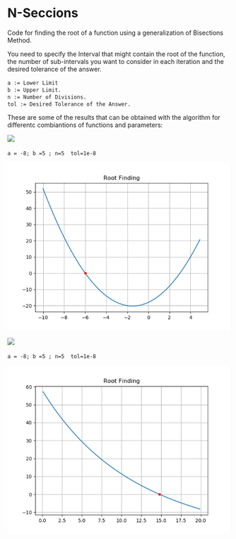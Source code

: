 # N-Seccions
Code for finding the root of a function using a generalization of Bisections Method.

You need to specify the Interval that might contain the root of the function, the number of sub-intervals you want to consider in each iteration and the desired tolerance of the answer. 

```
a := Lower Limit 
b := Upper Limit. 
n := Number of Divisions. 
tol := Desired Tolerance of the Answer. 
```

These are some of the results that can be obtained with the algorithm for differentc combiantions of functions and parameters:

<img src="https://latex.codecogs.com/svg.latex?\Large&space;" />

```
a = -8; b =5 ; n=5  tol=1e-8
```

<p align="center">
  <img src="f1.png">
</p>

<img src="https://latex.codecogs.com/svg.latex?\Large&space;" />

```
a = -8; b =5 ; n=5  tol=1e-8
```

<p align="center">
  <img src="f2.png">
</p>


